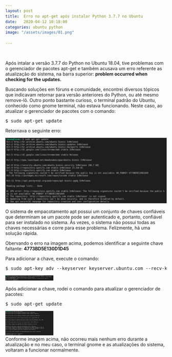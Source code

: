 ```yaml
---
layout: post
title:  Erro no apt-get após instalar Python 3.7.7 no Ubuntu
date:   2020-04-12 10:18:00
categories: ubuntu python 
image: "/assets/images/01.png"

---
```


<br>
<p>Após intalar a versão 3.7.7 do Python no Ubuntu 18.04, tive problemas com o gerenciador de pacotes apt-get e também acusava um erro referente as atualização do sistema, na barra superior: <b>problem occurred when checking for the updates.</b></p>

Buscando soluções em fóruns e comunidade, encontrei diversos tópicos que indicavam retornar para versão anteriores do Python, ou até mesmo remove-lô. Outro ponto bastante curioso, o terminal padrão do Ubuntu, conhecido como gnome terminal, não estava funcionando. Neste caso, ao atualizar o gerenciador de pacotes com o comando: 
<pre>$ sudo apt-get update</pre>  
Retornava o seguinte erro:

<p><img class="image-post" src="/assets/images/01.png"></p>

<p>O sistema de empacotamento apt possui um conjunto de chaves confiáveis ​​que determinam se um pacote pode ser autenticado e, portanto, confiável para ser instalado no sistema. Às vezes, o sistema não possui todas as chaves necessárias e corre para esse problema. Felizmente, há uma solução rápida.</p>
<p>Obervando o erro na imagem acima, podemos identificar a seguinte chave faltante: <b>4773BD5E130D1D45</b></p>

Para adicionar a chave, execute o comando:<br> 
<pre>$ sudo apt-key adv --keyserver keyserver.ubuntu.com --recv-keys [chave]</pre> 

<p><img class="image-post" src="/assets/images/02.png" width="150"></p>
Após adicionar a chave, rodei o comando para atualizar o gerenciador de pacotes:
<pre>$ sudo apt-get update</pre> 

<p><img class="image-post" src="/assets/images/03.png" width="150"><br>
Conforme imagem acima, não ocorreu mais nenhum erro durante a atualização e no meu caso, o terminal gnome e as atualizações do sistema, voltaram a funcionar normalmente.
